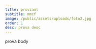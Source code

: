 ```yaml
---
title: proviaml
subtitle: mmcf
image: /public/assets/uploads/foto2.jpg
order: 1
desc: prova desc
---
```

prova body
